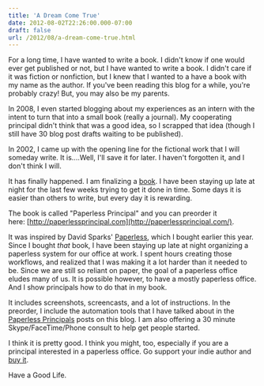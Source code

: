 ```yaml
---
title: 'A Dream Come True'
date: 2012-08-02T22:26:00.000-07:00
draft: false
url: /2012/08/a-dream-come-true.html
---
```


For a long time, I have wanted to write a book. I didn't know if one would ever get published or not, but I have wanted to write a book. I didn't care if it was fiction or nonfiction, but I knew that I wanted to a have a book with my name as the author. If you've been reading this blog for a while, you're probably crazy! But, you may also be my parents.  
  
In 2008, I even started blogging about my experiences as an intern with the intent to turn that into a small book (really a journal). My cooperating principal didn't think that was a good idea, so I scrapped that idea (though I still have 30 blog post drafts waiting to be published).  
  
In 2002, I came up with the opening line for the fictional work that I will someday write. It is....Well, I'll save it for later. I haven't forgotten it, and I don't think I will.  
  
It has finally happened. I am finalizing a [book](http://paperlessprincipal.com/). I have been staying up late at night for the last few weeks trying to get it done in time. Some days it is easier than others to write, but every day it is rewarding.  
  
The book is called "Paperless Principal" and you can preorder it here: [http://paperlessprincipal.com](http://paperlessprincipal.com/).  
  
It was inspired by David Sparks' [Paperless](http://macsparky.com/paperless), which I bought earlier this year. Since I bought _that_ book, I have been staying up late at night organizing a paperless system for our office at work. I spent hours creating those workflows, and realized that I was making it a lot harder than it needed to be. Since we are still so reliant on paper, the goal of a paperless office eludes many of us. It is possible however, to have a mostly paperless office. And I show principals how to do that in my book.  
  
It includes screenshots, screencasts, and a lot of instructions. In the preorder, I include the automation tools that I have talked about in the [Paperless Principals](http://mrjonesed.blogspot.com/search/label/paperless) posts on this blog. I am also offering a 30 minute Skype/FaceTime/Phone consult to help get people started.  
  
I think it is pretty good. I think you might, too, especially if you are a principal interested in a paperless office. Go support your indie author and [buy it](http://paperlessprincipal.com/preorder).  
  
Have a Good Life.